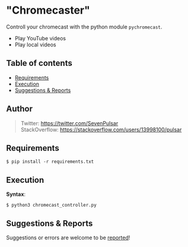 # "Chromecaster"

Controll your chromecast with the python module <code>pychromecast</code>. 

 - Play YouTube videos
 - Play local videos

## Table of contents

* [Requirements](#requirements)
* [Execution](#execution)
* [Suggestions & Reports](#suggestions--reports)

## Author

> Twitter: https://twitter.com/SevenPulsar \
> StackOverflow: https://stackoverflow.com/users/13998100/pulsar 

## Requirements

    $ pip install -r requirements.txt
    
## Execution
 
 **Syntax**:

    $ python3 chromecast_controller.py 

## Suggestions & Reports

Suggestions or errors are welcome to be [reported](https://github.com/Pulsar7/Chromecaster/issues)! 
